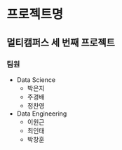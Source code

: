 # 프로젝트명

## 멀티캠퍼스 세 번째 프로젝트

### 팀원

- Data Science
  - 박은지 
  - 주경배 
  - 정찬영 
- Data Engineering
  - 이원근
  - 최인태 
  - 박창훈 
